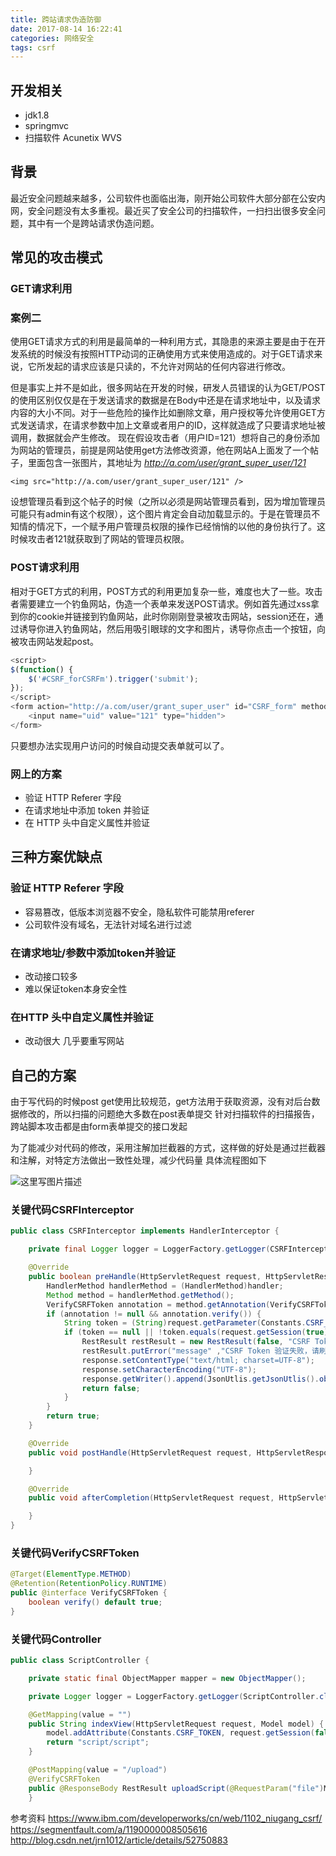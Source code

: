 ```yaml
---
title: 跨站请求伪造防御
date: 2017-08-14 16:22:41
categories: 网络安全
tags: csrf
---
```

## 开发相关
- jdk1.8
- springmvc
- 扫描软件 Acunetix WVS
## 背景
最近安全问题越来越多，公司软件也面临出海，刚开始公司软件大部分部在公安内网，安全问题没有太多重视。最近买了安全公司的扫描软件，一扫扫出很多安全问题，其中有一个是跨站请求伪造问题。

## 常见的攻击模式
### GET请求利用
### 案例二
使用GET请求方式的利用是最简单的一种利用方式，其隐患的来源主要是由于在开发系统的时候没有按照HTTP动词的正确使用方式来使用造成的。对于GET请求来说，它所发起的请求应该是只读的，不允许对网站的任何内容进行修改。

但是事实上并不是如此，很多网站在开发的时候，研发人员错误的认为GET/POST的使用区别仅仅是在于发送请求的数据是在Body中还是在请求地址中，以及请求内容的大小不同。对于一些危险的操作比如删除文章，用户授权等允许使用GET方式发送请求，在请求参数中加上文章或者用户的ID，这样就造成了只要请求地址被调用，数据就会产生修改。
现在假设攻击者（用户ID=121）想将自己的身份添加为网站的管理员，前提是网站使用get方法修改资源，他在网站A上面发了一个帖子，里面包含一张图片，其地址为 *http://a.com/user/grant_super_user/121*
```
<img src="http://a.com/user/grant_super_user/121" />
```
设想管理员看到这个帖子的时候（之所以必须是网站管理员看到，因为增加管理员可能只有admin有这个权限），这个图片肯定会自动加载显示的。于是在管理员不知情的情况下，一个赋予用户管理员权限的操作已经悄悄的以他的身份执行了。这时候攻击者121就获取到了网站的管理员权限。

<!--more-->
### POST请求利用

相对于GET方式的利用，POST方式的利用更加复杂一些，难度也大了一些。攻击者需要建立一个钓鱼网站，伪造一个表单来发送POST请求。例如首先通过xss拿到你的cookie并链接到钓鱼网站，此时你刚刚登录被攻击网站，session还在，通过诱导你进入钓鱼网站，然后用吸引眼球的文字和图片，诱导你点击一个按钮，向被攻击网站发起post。
```js
<script>
$(function() {
    $('#CSRF_forCSRFm').trigger('submit');
});
</script>
<form action="http://a.com/user/grant_super_user" id="CSRF_form" method="post">
    <input name="uid" value="121" type="hidden">
</form>
```
只要想办法实现用户访问的时候自动提交表单就可以了。

### 网上的方案
- 验证 HTTP Referer 字段
- 在请求地址中添加 token 并验证
- 在 HTTP 头中自定义属性并验证 

## 三种方案优缺点
### 验证 HTTP Referer 字段
- 容易篡改，低版本浏览器不安全，隐私软件可能禁用referer
- 公司软件没有域名，无法针对域名进行过滤

### 在请求地址/参数中添加token并验证
- 改动接口较多
- 难以保证token本身安全性

### 在HTTP 头中自定义属性并验证
- 改动很大 几乎要重写网站

## 自己的方案
由于写代码的时候post get使用比较规范，get方法用于获取资源，没有对后台数据修改的，所以扫描的问题绝大多数在post表单提交
针对扫描软件的扫描报告，跨站脚本攻击都是由form表单提交的接口发起

为了能减少对代码的修改，采用注解加拦截器的方式，这样做的好处是通过拦截器和注解，对特定方法做出一致性处理，减少代码量
具体流程图如下

![这里写图片描述](http://img.blog.csdn.net/20170815171336749)


### 关键代码CSRFInterceptor 
```java
public class CSRFInterceptor implements HandlerInterceptor {

    private final Logger logger = LoggerFactory.getLogger(CSRFInterceptor.class);

    @Override
    public boolean preHandle(HttpServletRequest request, HttpServletResponse response, Object handler) throws Exception {
        HandlerMethod handlerMethod = (HandlerMethod)handler;
        Method method = handlerMethod.getMethod();
        VerifyCSRFToken annotation = method.getAnnotation(VerifyCSRFToken.class);
        if (annotation != null && annotation.verify()) {
            String token = (String)request.getParameter(Constants.CSRF_TOKEN);
            if (token == null || !token.equals(request.getSession(true).getAttribute(Constants.CSRF_TOKEN))) {
                RestResult restResult = new RestResult(false, "CSRF Token Verify fail");
                restResult.putError("message" ,"CSRF Token 验证失败，请刷新页面");
                response.setContentType("text/html; charset=UTF-8");
                response.setCharacterEncoding("UTF-8");
                response.getWriter().append(JsonUtlis.getJsonUtlis().object2String(restResult));
                return false;
            }
        }
        return true;
    }

    @Override
    public void postHandle(HttpServletRequest request, HttpServletResponse response, Object handler, ModelAndView modelAndView) throws Exception {

    }

    @Override
    public void afterCompletion(HttpServletRequest request, HttpServletResponse response, Object handler, Exception ex) throws Exception {

    }
}

```

### 关键代码VerifyCSRFToken
``` java
@Target(ElementType.METHOD)
@Retention(RetentionPolicy.RUNTIME)
public @interface VerifyCSRFToken {
    boolean verify() default true;
}
```
### 关键代码Controller
```java 
public class ScriptController {

    private static final ObjectMapper mapper = new ObjectMapper();

    private Logger logger = LoggerFactory.getLogger(ScriptController.class);

    @GetMapping(value = "")
    public String indexView(HttpServletRequest request, Model model) {
        model.addAttribute(Constants.CSRF_TOKEN, request.getSession(false).getAttribute(Constants.CSRF_TOKEN));
        return "script/script";
    }

	@PostMapping(value = "/upload")
    @VerifyCSRFToken
    public @ResponseBody RestResult uploadScript(@RequestParam("file")MultipartFile file, String type, 	HttpServletResponse response){
    }
```

参考资料
https://www.ibm.com/developerworks/cn/web/1102_niugang_csrf/
https://segmentfault.com/a/1190000008505616
http://blog.csdn.net/jrn1012/article/details/52750883
